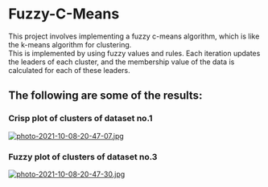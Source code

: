 # Fuzzy-C-Means

This project involves implementing a fuzzy c-means algorithm, which is like the k-means algorithm for clustering.  
This is implemented by using fuzzy values and rules. Each iteration updates the leaders of each cluster, and the membership value of the data is calculated for each of these leaders.  
## The following are some of the results:  
### Crisp plot of clusters of dataset no.1
[![photo-2021-10-08-20-47-07.jpg](https://i.postimg.cc/m2bNXgRP/photo-2021-10-08-20-47-07.jpg)](https://postimg.cc/mh5HhRP4)
### Fuzzy plot of clusters of dataset no.3
[![photo-2021-10-08-20-47-30.jpg](https://i.postimg.cc/yd40FVvY/photo-2021-10-08-20-47-30.jpg)](https://postimg.cc/bGgGPf7K)
